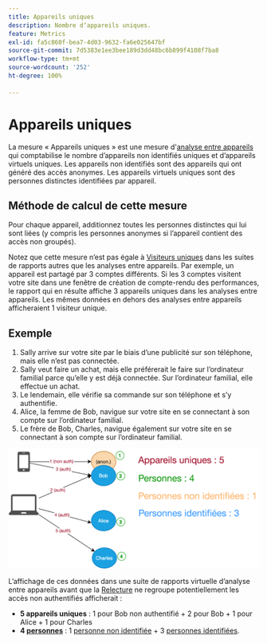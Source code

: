 ```yaml
---
title: Appareils uniques
description: Nombre dʼappareils uniques.
feature: Metrics
exl-id: fa5c860f-bea7-4d03-9632-fa6e025647bf
source-git-commit: 7d5383e1ee3bee189d3dd48bc6b899f4108f7ba8
workflow-type: tm+mt
source-wordcount: '252'
ht-degree: 100%

---
```


# Appareils uniques

La mesure « Appareils uniques » est une mesure d&#39;[analyse entre appareils](../cda/overview.md) qui comptabilise le nombre d’appareils non identifiés uniques et d’appareils virtuels uniques. Les appareils non identifiés sont des appareils qui ont généré des accès anonymes. Les appareils virtuels uniques sont des personnes distinctes identifiées par appareil.

## Méthode de calcul de cette mesure

Pour chaque appareil, additionnez toutes les personnes distinctes qui lui sont liées (y compris les personnes anonymes si l’appareil contient des accès non groupés).

Notez que cette mesure n’est pas égale à [Visiteurs uniques](unique-visitors.md) dans les suites de rapports autres que les analyses entre appareils. Par exemple, un appareil est partagé par 3 comptes différents. Si les 3 comptes visitent votre site dans une fenêtre de création de compte-rendu des performances, le rapport qui en résulte affiche 3 appareils uniques dans les analyses entre appareils. Les mêmes données en dehors des analyses entre appareils afficheraient 1 visiteur unique.

## Exemple

1. Sally arrive sur votre site par le biais d’une publicité sur son téléphone, mais elle n’est pas connectée.
1. Sally veut faire un achat, mais elle préférerait le faire sur l’ordinateur familial parce quʼelle y est déjà connectée. Sur l’ordinateur familial, elle effectue un achat.
1. Le lendemain, elle vérifie sa commande sur son téléphone et s’y authentifie.
1. Alice, la femme de Bob, navigue sur votre site en se connectant à son compte sur l’ordinateur familial.
1. Le frère de Bob, Charles, navigue également sur votre site en se connectant à son compte sur l’ordinateur familial.

![Nombre d’appareils uniques](/help/components/metrics/assets/Unique_Devices_Count.png)

Lʼaffichage de ces données dans une suite de rapports virtuelle d’analyse entre appareils avant que la [Relecture](/help/components/cda/replay.md) ne regroupe potentiellement les accès non authentifiés afficherait :

* **5 appareils uniques** : 1 pour Bob non authentifié + 2 pour Bob + 1 pour Alice + 1 pour Charles
* **4 [personnes](people.md)** : 1 [personne non identifiée](unidentified-people.md) + 3 [personnes identifiées](identified-people.md).
